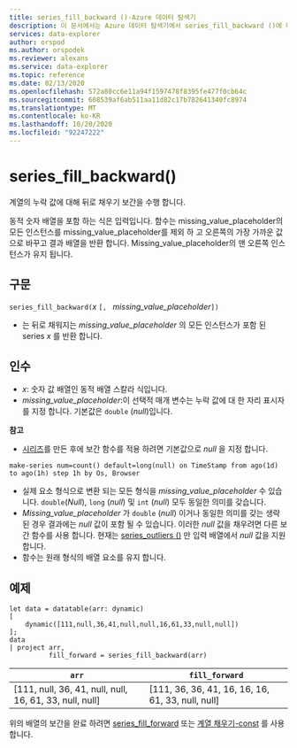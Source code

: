 ```yaml
---
title: series_fill_backward ()-Azure 데이터 탐색기
description: 이 문서에서는 Azure 데이터 탐색기에서 series_fill_backward ()에 대해 설명 합니다.
services: data-explorer
author: orspod
ms.author: orspodek
ms.reviewer: alexans
ms.service: data-explorer
ms.topic: reference
ms.date: 02/13/2020
ms.openlocfilehash: 572a80cc6e11a94f1597478f8395fe477f0cb64c
ms.sourcegitcommit: 608539af6ab511aa11d82c17b782641340fc8974
ms.translationtype: MT
ms.contentlocale: ko-KR
ms.lasthandoff: 10/20/2020
ms.locfileid: "92247222"
---
```

# <a name="series_fill_backward"></a>series_fill_backward()

계열의 누락 값에 대해 뒤로 채우기 보간을 수행 합니다.

동적 숫자 배열을 포함 하는 식은 입력입니다. 함수는 missing_value_placeholder의 모든 인스턴스를 missing_value_placeholder를 제외 하 고 오른쪽의 가장 가까운 값으로 바꾸고 결과 배열을 반환 합니다. Missing_value_placeholder의 맨 오른쪽 인스턴스가 유지 됩니다.

## <a name="syntax"></a>구문

`series_fill_backward(`*x* `[, ` *missing_value_placeholder*`])`
* 는 뒤로 채워지는 *missing_value_placeholder* 의 모든 인스턴스가 포함 된 series *x* 를 반환 합니다.

## <a name="arguments"></a>인수

* *x*: 숫자 값 배열인 동적 배열 스칼라 식입니다.
* *missing_value_placeholder*:이 선택적 매개 변수는 누락 값에 대 한 자리 표시자를 지정 합니다. 기본값은 `double` (*null*)입니다.

**참고**

* [시리즈](make-seriesoperator.md)를 만든 후에 보간 함수를 적용 하려면 기본값으로 *null* 을 지정 합니다. 

```kusto
make-series num=count() default=long(null) on TimeStamp from ago(1d) to ago(1h) step 1h by Os, Browser
```

* 실제 요소 형식으로 변환 되는 모든 형식을 *missing_value_placeholder* 수 있습니다. `double`(*Null*), `long` (*null*) 및 `int` (*null*) 모두 동일한 의미를 갖습니다.
* *Missing_value_placeholder* 가 `double` (*null*) 이거나 동일한 의미를 갖는 생략 된 경우 결과에는 *null* 값이 포함 될 수 있습니다. 이러한 *null* 값을 채우려면 다른 보간 함수를 사용 합니다. 현재는 [series_outliers ()](series-outliersfunction.md) 만 입력 배열에서 *null* 값을 지원 합니다.
* 함수는 원래 형식의 배열 요소를 유지 합니다.

## <a name="example"></a>예제

<!-- csl: https://help.kusto.windows.net:443/Samples -->
```kusto
let data = datatable(arr: dynamic)
[
    dynamic([111,null,36,41,null,null,16,61,33,null,null])   
];
data 
| project arr, 
          fill_forward = series_fill_backward(arr)

```

|`arr`|`fill_forward`|
|---|---|
|[111, null, 36, 41, null, null, 16, 61, 33, null, null]|[111, 36, 36, 41, 16, 16, 16, 61, 33, null, null]|

  
위의 배열의 보간을 완료 하려면 [series_fill_forward](series-fill-forwardfunction.md) 또는 [계열 채우기-const](series-fill-constfunction.md) 를 사용 합니다.
